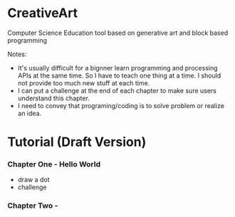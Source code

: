 # CreativeArt
Computer Science Education tool based on generative art and block based programming

Notes:
- It's usually difficult for a bignner learn programming and processing APIs at the same time. So I have to teach one thing at a time. I should not provide too much new stuff at each time.
- I can put a challenge at the end of each chapter to make sure users understand this chapter.
- I need to convey that programing/coding is to solve problem or realize an idea.

# Tutorial (Draft Version)
### Chapter One - Hello World
- draw a dot
- challenge

### Chapter Two -  